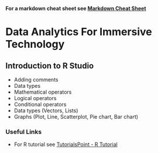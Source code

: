 **For a markdown cheat sheet see [Markdown Cheat Sheet](https://www.markdownguide.org/cheat-sheet/)**

# Data Analytics For Immersive Technology

## Introduction to R Studio
- Adding comments
- Data types
- Mathematical operators
- Logical operators
- Conditional operators
- Data types (Vectors, Lists)
- Graphs (Plot, Line, Scatterplot, Pie chart, Bar chart)

### Useful Links
- For R tutorial see [TutorialsPoint - R Tutorial](https://www.tutorialspoint.com/r/index.htm)

